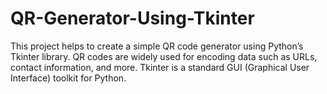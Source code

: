 # QR-Generator-Using-Tkinter
This project helps to create a simple QR code generator using Python’s Tkinter library. QR codes are widely used for encoding data such as URLs, contact information, and more. Tkinter is a standard GUI (Graphical User Interface) toolkit for Python.
